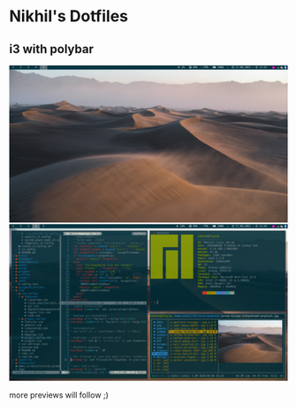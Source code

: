 # Nikhil's Dotfiles

## i3 with polybar

![i3 with polybar](./readme_content/i3_screenshot_2021-04-17-11-43-41.png)
![application demo](./readme_content/i3_screenshot_2021-04-17-11-44-43.png)

more previews will follow ;)
